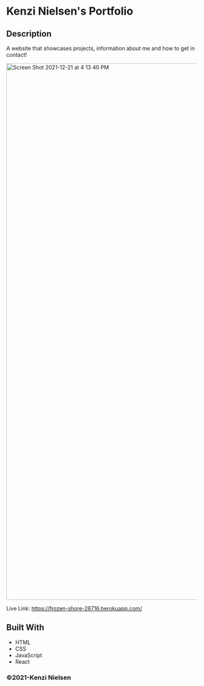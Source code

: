 # Kenzi Nielsen's Portfolio

## Description
A website that showcases projects, information about me and how to get in contact!

<img width="1409" alt="Screen Shot 2021-12-21 at 4 13 40 PM" src="https://user-images.githubusercontent.com/86693696/147009792-9b0d048a-fed7-4c92-94e8-36116eeb5d04.png">

Live Link:
https://frozen-shore-28716.herokuapp.com/


## Built With
* HTML
* CSS
* JavaScript
* React

### ©️2021-Kenzi Nielsen
